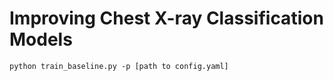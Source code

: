 # Improving Chest X-ray Classification Models

```
python train_baseline.py -p [path to config.yaml]
```